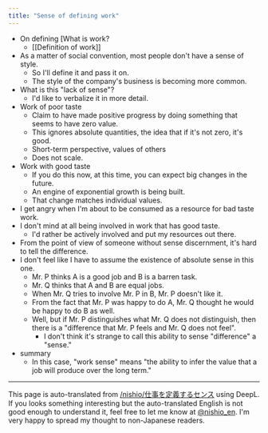 ```yaml
---
title: "Sense of defining work"
---
```


- On defining [What is work?
    - [[Definition of work]]
- As a matter of social convention, most people don't have a sense of style.
    - So I'll define it and pass it on.
    - The style of the company's business is becoming more common.
- What is this "lack of sense"?
    - I'd like to verbalize it in more detail.
- Work of poor taste
    - Claim to have made positive progress by doing something that seems to have zero value.
    - This ignores absolute quantities, the idea that if it's not zero, it's good.
    - Short-term perspective, values of others
    - Does not scale.
- Work with good taste
    - If you do this now, at this time, you can expect big changes in the future.
    - An engine of exponential growth is being built.
    - That change matches individual values.
- I get angry when I'm about to be consumed as a resource for bad taste work.
- I don't mind at all being involved in work that has good taste.
    - I'd rather be actively involved and put my resources out there.
- From the point of view of someone without sense discernment, it's hard to tell the difference.
- I don't feel like I have to assume the existence of absolute sense in this one.
    - Mr. P thinks A is a good job and B is a barren task.
    - Mr. Q thinks that A and B are equal jobs.
    - When Mr. Q tries to involve Mr. P in B, Mr. P doesn't like it.
    - From the fact that Mr. P was happy to do A, Mr. Q thought he would be happy to do B as well.
    - Well, but if Mr. P distinguishes what Mr. Q does not distinguish, then there is a "difference that Mr. P feels and Mr. Q does not feel".
        - I don't think it's strange to call this ability to sense "difference" a "sense."
- summary
    - In this case, "work sense" means "the ability to infer the value that a job will produce over the long term."

---
This page is auto-translated from [/nishio/仕事を定義するセンス](https://scrapbox.io/nishio/仕事を定義するセンス) using DeepL. If you looks something interesting but the auto-translated English is not good enough to understand it, feel free to let me know at [@nishio_en](https://twitter.com/nishio_en). I'm very happy to spread my thought to non-Japanese readers.